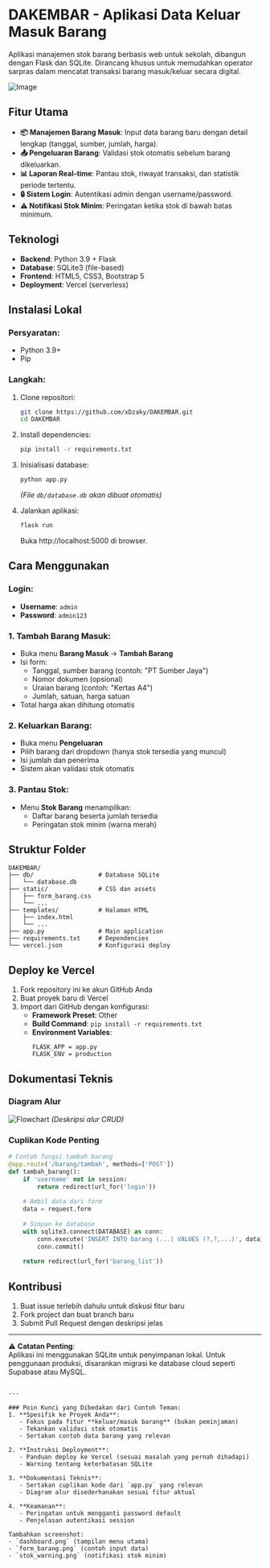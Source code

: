 # DAKEMBAR - Aplikasi Data Keluar Masuk Barang

Aplikasi manajemen stok barang berbasis web untuk sekolah, dibangun dengan Flask dan SQLite. Dirancang khusus untuk memudahkan operator sarpras dalam mencatat transaksi barang masuk/keluar secara digital.

![Image](https://github.com/user-attachments/assets/862c0848-8513-4f6b-9848-0f4acc7140cc)

## Fitur Utama
- **📦 Manajemen Barang Masuk**: Input data barang baru dengan detail lengkap (tanggal, sumber, jumlah, harga).
- **📤 Pengeluaran Barang**: Validasi stok otomatis sebelum barang dikeluarkan.
- **📊 Laporan Real-time**: Pantau stok, riwayat transaksi, dan statistik periode tertentu.
- **🔒 Sistem Login**: Autentikasi admin dengan username/password.
- **⚠️ Notifikasi Stok Minim**: Peringatan ketika stok di bawah batas minimum.

## Teknologi
- **Backend**: Python 3.9 + Flask
- **Database**: SQLite3 (file-based)
- **Frontend**: HTML5, CSS3, Bootstrap 5
- **Deployment**: Vercel (serverless)

## Instalasi Lokal
### Persyaratan:
- Python 3.9+
- Pip

### Langkah:
1. Clone repositori:
   ```bash
   git clone https://github.com/xDzaky/DAKEMBAR.git
   cd DAKEMBAR
   ```

2. Install dependencies:
   ```bash
   pip install -r requirements.txt
   ```

3. Inisialisasi database:
   ```bash
   python app.py
   ```
   *(File `db/database.db` akan dibuat otomatis)*

4. Jalankan aplikasi:
   ```bash
   flask run
   ```
   Buka http://localhost:5000 di browser.

## Cara Menggunakan
### Login:
- **Username**: `admin`
- **Password**: `admin123`

### 1. Tambah Barang Masuk:
- Buka menu **Barang Masuk** → **Tambah Barang**
- Isi form:
  - Tanggal, sumber barang (contoh: "PT Sumber Jaya")
  - Nomor dokumen (opsional)
  - Uraian barang (contoh: "Kertas A4")
  - Jumlah, satuan, harga satuan
- Total harga akan dihitung otomatis

### 2. Keluarkan Barang:
- Buka menu **Pengeluaran**
- Pilih barang dari dropdown (hanya stok tersedia yang muncul)
- Isi jumlah dan penerima
- Sistem akan validasi stok otomatis

### 3. Pantau Stok:
- Menu **Stok Barang** menampilkan:
  - Daftar barang beserta jumlah tersedia
  - Peringatan stok minim (warna merah)

## Struktur Folder
```
DAKEMBAR/
├── db/                  # Database SQLite
│   └── database.db
├── static/              # CSS dan assets
│   ├── form_barang.css
│   └── ...
├── templates/           # Halaman HTML
│   ├── index.html
│   └── ...
├── app.py               # Main application
├── requirements.txt     # Dependencies
└── vercel.json          # Konfigurasi deploy
```

## Deploy ke Vercel
1. Fork repository ini ke akun GitHub Anda
2. Buat proyek baru di Vercel
3. Import dari GitHub dengan konfigurasi:
   - **Framework Preset**: Other
   - **Build Command**: `pip install -r requirements.txt`
   - **Environment Variables**:
     ```
     FLASK_APP = app.py
     FLASK_ENV = production
     ```

## Dokumentasi Teknis
### Diagram Alur
![Flowchart](flowchart.png) *(Deskripsi alur CRUD)*

### Cuplikan Kode Penting
```python
# Contoh fungsi tambah barang
@app.route('/barang/tambah', methods=['POST'])
def tambah_barang():
    if 'username' not in session:
        return redirect(url_for('login'))
    
    # Ambil data dari form
    data = request.form
    
    # Simpan ke database
    with sqlite3.connect(DATABASE) as conn:
        conn.execute('INSERT INTO barang (...) VALUES (?,?,...)', data)
        conn.commit()
    
    return redirect(url_for('barang_list'))
```

## Kontribusi
1. Buat issue terlebih dahulu untuk diskusi fitur baru
2. Fork project dan buat branch baru
3. Submit Pull Request dengan deskripsi jelas

---

⚠️ **Catatan Penting**:  
Aplikasi ini menggunakan SQLite untuk penyimpanan lokal. Untuk penggunaan produksi, disarankan migrasi ke database cloud seperti Supabase atau MySQL.
```

---

### Poin Kunci yang Dibedakan dari Contoh Teman:
1. **Spesifik ke Proyek Anda**:
   - Fokus pada fitur **keluar/masuk barang** (bukan peminjaman)
   - Tekankan validasi stok otomatis
   - Sertakan contoh data barang yang relevan

2. **Instruksi Deployment**:
   - Panduan deploy ke Vercel (sesuai masalah yang pernah dihadapi)
   - Warning tentang keterbatasan SQLite

3. **Dokumentasi Teknis**:
   - Sertakan cuplikan kode dari `app.py` yang relevan
   - Diagram alur disederhanakan sesuai fitur aktual

4. **Keamanan**:
   - Peringatan untuk mengganti password default
   - Penjelasan autentikasi session

Tambahkan screenshot:
- `dashboard.png` (tampilan menu utama)
- `form_barang.png` (contoh input data)
- `stok_warning.png` (notifikasi stok minim)
